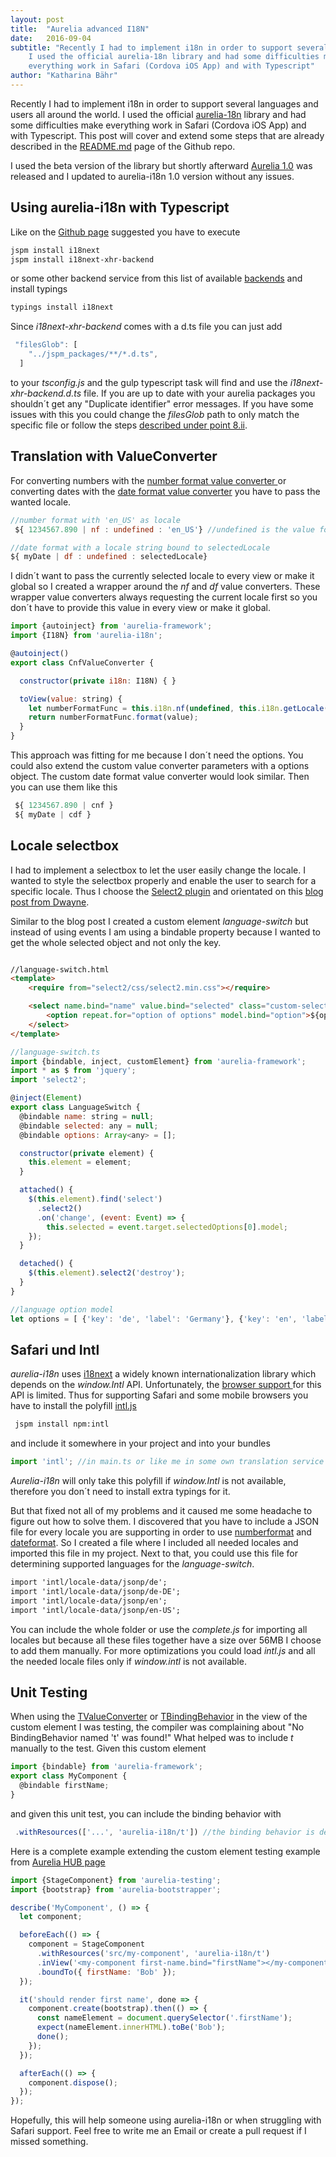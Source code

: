 ```yaml
---
layout: post
title:  "Aurelia advanced I18N"
date:   2016-09-04
subtitle: "Recently I had to implement i18n in order to support several languages and users all around the world.
    I used the official aurelia-18n library and had some difficulties make
    everything work in Safari (Cordova iOS App) and with Typescript"
author: "Katharina Bähr"
---
```



<p class="intro">
    <span class="dropcap">R</span>ecently I had to implement i18n in order to support several languages and users all around the world.
    I used the official <a href="https://github.com/aurelia/i18n" title="link to aurelia-i18n project">aurelia-18n</a> library and had some difficulties make
    everything work in Safari (Cordova iOS App) and with Typescript. This post will cover and extend some steps that are already described in the 
    <a href="https://github.com/aurelia/i18n/blob/master/README.md" title="link to aurelia-i18n project readme">README.md</a> page of the Github repo.

<p>
I used the beta version of the library but shortly afterward <a href="http://blog.durandal.io/2016/07/27/aurelia-1-0-is-here/" title="link to aurelia 1.0 version">Aurelia 1.0</a> was released and I updated to aurelia-i18n 1.0 version without any issues.

</p>

<h2>Using aurelia-i18n with Typescript</h2>

<p>
Like on the <a href="https://github.com/aurelia/i18n" title="link to aurelia-i18n project">Github page</a> suggested you have to execute
</p>

```bash
jspm install i18next
jspm install i18next-xhr-backend 
``` 

<p>
or some other backend service from this list of available <a href="http://i18next.com/docs/ecosystem/#backends" title="link to a list of i18n backends">backends</a>
and install typings
</p>

```bash
typings install i18next
```

<p>
Since <em>i18next-xhr-backend</em> comes with a d.ts file you can just add
</p>

```js
 "filesGlob": [
    "../jspm_packages/**/*.d.ts",
  ]
``` 

<p>
to your <em>tsconfig.js</em> and the gulp typescript task will find and use the <em>i18next-xhr-backend.d.ts</em> file.
If you are up to date with your aurelia packages you shouldn´t get any "Duplicate identifier" error messages. If you have some issues with this you could change the <em>filesGlob</em> path
to only match the specific file
or follow the steps <a href="https://github.com/aurelia/i18n#how-to-install-this-plugin" title="link to aurelia-i18n documentation">described under point 8.ii</a>.
</p>
</p>

<h2>Translation with ValueConverter</h2>

<p>
For converting numbers with the <a href="https://github.com/aurelia/i18n#formatting-numbers-with-nfvalueconverter" title="link to nfValueConverter"> number format value converter
 </a> or converting dates with the <a href="https://github.com/aurelia/i18n#formatting-dates-with-dfvalueconverter" title="link to df value converter" > date format value converter</a>
you have to pass the wanted locale.
</p>

```js
//number format with 'en_US' as locale
 ${ 1234567.890 | nf : undefined : 'en_US'} //undefined is the value for the options parameter 

//date format with a locale string bound to selectedLocale
${ myDate | df : undefined : selectedLocale} 
```

I didn´t want to pass the currently selected locale to every view or make it global so I created a wrapper around the <em>nf</em> and <em>df</em> value converters.
These wrapper value converters always requesting the current locale first so you don´t have to provide this value in every view or make it global.

```js
import {autoinject} from 'aurelia-framework';
import {I18N} from 'aurelia-i18n';

@autoinject()
export class CnfValueConverter {

  constructor(private i18n: I18N) { }

  toView(value: string) {
    let numberFormatFunc = this.i18n.nf(undefined, this.i18n.getLocale());
    return numberFormatFunc.format(value);
  }
}

```

<p>
This approach was fitting for me because I don´t need the options. You could also extend the custom value converter parameters with a options object.
The custom date format value converter would look similar. Then you can use them like this

</P>

```js
 ${ 1234567.890 | cnf } 
 ${ myDate | cdf }
```


<h2>Locale selectbox</h2>
<p>
I had to implement a selectbox to let the user easily change the locale. I wanted to style the selectbox properly and enable the user to search for a specific locale. Thus I choose the
 <a href="https://select2.github.io/" title="link to select2 plugin">Select2 plugin</a> and orientated on this <a href="http://ilikekillnerds.com/2015/08/aurelia-custom-element-using-select2-tutorial/">blog post from Dwayne</a>.
</p>

<p>
Similar to the blog post I created a custom element <em>language-switch</em> but instead of using events I am using a bindable property because I wanted to get the whole selected object and not only the key.
</p>

```html

//language-switch.html
<template>
    <require from="select2/css/select2.min.css"></require>

    <select name.bind="name" value.bind="selected" class="custom-selectbox">
        <option repeat.for="option of options" model.bind="option">${option.label & t}</option>
    </select>
</template>
``` 

```js
//language-switch.ts
import {bindable, inject, customElement} from 'aurelia-framework';
import * as $ from 'jquery';
import 'select2';

@inject(Element)
export class LanguageSwitch {
  @bindable name: string = null;
  @bindable selected: any = null;
  @bindable options: Array<any> = [];

  constructor(private element) {
    this.element = element;
  }

  attached() {
    $(this.element).find('select')
      .select2()
      .on('change', (event: Event) => {
        this.selected = event.target.selectedOptions[0].model;
    });
  }

  detached() {
    $(this.element).select2('destroy');
  }
}
```

```js
//language option model
let options = [ {'key': 'de', 'label': 'Germany'}, {'key': 'en', 'label': 'English'}];
```

<h2>Safari und Intl</h2>
<p>
<em>aurelia-i18n</em> uses <a href="" title="link to i18next">i18next</a> a widely known internationalization library which depends on the <em>window.Intl</em> API. Unfortunately, the 
<a href="http://caniuse.com/#search=intl" title="support of intl"> browser support </a> for this API is limited.
Thus for supporting Safari and some mobile browsers you have to install the polyfill <a href="https://github.com/andyearnshaw/Intl.js/" title="link to intl polyfill">intl.js</a>

</p>

```bash
 jspm install npm:intl
``` 

<p>
and include it somewhere in your project and into your bundles
</p>

```js
import 'intl'; //in main.ts or like me in some own translation service
``` 

<p>
<em>Aurelia-i18n</em> will only take this polyfill if <em> window.Intl</em> is not available, therefore you don´t need to install extra typings for it. 
</p>


<p>
But that fixed not all of my problems and it caused me some headache to figure out how to solve them. I discovered that you have to include a JSON file for every locale you are supporting in order to use <a href="https://developer.mozilla.org/de/docs/Web/JavaScript/Reference/Global_Objects/NumberFormat">numberformat</a> and <a href="https://developer.mozilla.org/de/docs/Web/JavaScript/Reference/Global_Objects/DateTimeFormat">dateformat</a>.
So I created a file where I included all needed locales and imported this file in my project. Next to that, you could use this file for determining supported languages for the <i>language-switch</i>.
</p>

```html
import 'intl/locale-data/jsonp/de';
import 'intl/locale-data/jsonp/de-DE';
import 'intl/locale-data/jsonp/en';
import 'intl/locale-data/jsonp/en-US';
``` 

<p>
You can include the whole folder or use the <em>complete.js</em> for importing all locales but because all these files together have a size over 56MB I choose to add them manually.
For more optimizations you could load <em>intl.js</em> and all the needed locale files only if <em>window.intl</em> is not available.
</p>

<h2>Unit Testing</h2>
<p>
When using the <a href="https://github.com/aurelia/i18n#translating-with-the-tvalueconverter" title="link to tvalue converter">TValueConverter</a> or
 <a href="https://github.com/aurelia/i18n#translating-with-the-tbindingbehavior" title="link to t binding behavior"> TBindingBehavior</a> in the view of the custom element I was testing, 
 the compiler was complaining about "No BindingBehavior named 't' was found!"
What helped was to include <em>t</em> manually to the test.
Given this custom element
</p>

```js
import {bindable} from 'aurelia-framework';
export class MyComponent {
  @bindable firstName;
}
``` 

<p>
and given this unit test, you can include the binding behavior with 
</p>

```js
 .withResources(['...', 'aurelia-i18n/t']) //the binding behavior is defined in a own file under aurelia-i18n named 't.js'
``` 

<p>

Here is a complete example extending the custom element testing example from <a href="http://aurelia.io/hub.html#/doc/article/aurelia/testing/latest/testing-components/3">Aurelia HUB page</a>
</p>

```js
import {StageComponent} from 'aurelia-testing';
import {bootstrap} from 'aurelia-bootstrapper';

describe('MyComponent', () => {
  let component;

  beforeEach(() => {
    component = StageComponent
      .withResources('src/my-component', 'aurelia-i18n/t')
      .inView('<my-component first-name.bind="firstName"></my-component>')
      .boundTo({ firstName: 'Bob' });
  });

  it('should render first name', done => {
    component.create(bootstrap).then(() => {
      const nameElement = document.querySelector('.firstName');
      expect(nameElement.innerHTML).toBe('Bob');
      done();
    });
  });

  afterEach(() => {
    component.dispose();
  });
});
``` 

<p>
Hopefully, this will help someone using aurelia-i18n or when struggling with Safari support.
Feel free to write me an Email or create a pull request if I missed something.
</p>
